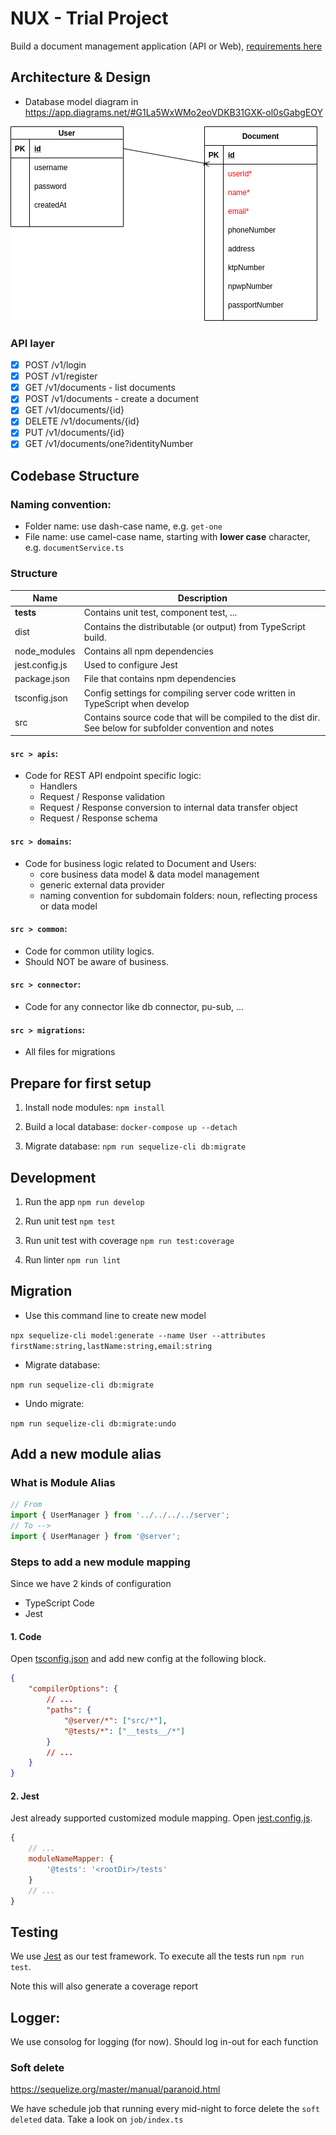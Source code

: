 # NUX - Trial Project

Build a document management application (API or Web), [requirements here](./docs/requirements.md)

## Architecture & Design

-   Database model diagram in https://app.diagrams.net/#G1La5WxWMo2eoVDKB31GXK-ol0sGabgEOY

![alt text](./docs/model_diagram.png)

### API layer

- [x] POST /v1/login
- [x] POST /v1/register
- [x] GET /v1/documents - list documents
- [x] POST /v1/documents - create a document
- [x] GET /v1/documents/{id}
- [x] DELETE /v1/documents/{id}
- [x] PUT /v1/documents/{id}
- [x] GET /v1/documents/one?identityNumber

## Codebase Structure

### Naming convention:

-   Folder name: use dash-case name, e.g. `get-one`
-   File name: use camel-case name, starting with **lower case** character, e.g. `documentService.ts`

### Structure

| Name                       | Description                                                                                                         |
| -------------------------- | ------------------------------------------------------------------------------------------------------------------- |
| __tests__                  | Contains unit test, component test, ...                                                                             |
| dist                       | Contains the distributable (or output) from TypeScript build.                                                       |
| node_modules               | Contains all npm dependencies                                                                                       |
| jest.config.js | Used to configure Jest                                                                                                          |
| package.json               | File that contains npm dependencies                                                                                 |
| tsconfig.json              | Config settings for compiling server code written in TypeScript when develop                                        |
| src                        | Contains source code that will be compiled to the dist dir. See below for subfolder convention and notes            |

#### `src > apis`:

-   Code for REST API endpoint specific logic:
    - Handlers
    - Request / Response validation
    - Request / Response conversion to internal data transfer object
    - Request / Response schema

#### `src > domains`:

-   Code for business logic related to Document and Users:
    - core business data model & data model management
    - generic external data provider
    - naming convention for subdomain folders: noun, reflecting process or data model

#### `src > common`:

-   Code for common utility logics.
-   Should NOT be aware of business.

#### `src > connector`:

-   Code for any connector like db connector, pu-sub, ...

#### `src > migrations`:

-  All files for migrations

## Prepare for first setup

1. Install node modules: `npm install`

2. Build a local database: `docker-compose up --detach`

3. Migrate database: `npm run sequelize-cli db:migrate`


## Development

1. Run the app `npm run develop`

2. Run unit test `npm test`

3. Run unit test with coverage `npm run test:coverage`

4. Run linter `npm run lint`

## Migration

- Use this command line to create new model

`npx sequelize-cli model:generate --name User --attributes firstName:string,lastName:string,email:string`

- Migrate database:

`npm run sequelize-cli db:migrate`

- Undo migrate:

`npm run sequelize-cli db:migrate:undo`


## Add a new module alias

### What is Module Alias


```ts
// From
import { UserManager } from '../../../../server';
// To -->
import { UserManager } from '@server';
```

### Steps to add a new module mapping

Since we have 2 kinds of configuration

-   TypeScript Code
-   Jest

#### 1. Code

Open [tsconfig.json](./tsconfig.json) and add new config at the following block.

```json
{
    "compilerOptions": {
        // ...
        "paths": {
            "@server/*": ["src/*"],
            "@tests/*": ["__tests__/*"]
        }
        // ...
    }
}
```

#### 2. Jest

Jest already supported customized module mapping. Open [jest.config.js](./jest.config.js).

```js
{
	// ...
	moduleNameMapper: {
		'@tests': '<rootDir>/tests'
	}
	// ...
}
```

## Testing

We use [Jest](https://facebook.github.io/jest/) as our test framework. To execute all the tests run `npm run test`.

Note this will also generate a coverage report

## Logger:

We use consolog for logging (for now).
Should log in-out for each function

### Soft delete
https://sequelize.org/master/manual/paranoid.html

We have schedule job that running every mid-night to force delete the `soft deleted` data.
Take a look on `job/index.ts`
